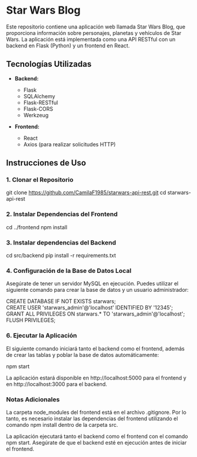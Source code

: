 # Star Wars Blog

Este repositorio contiene una aplicación web llamada Star Wars Blog, que proporciona información sobre personajes, planetas y vehículos de Star Wars. La aplicación está implementada como una API RESTful con un backend en Flask (Python) y un frontend en React.

## Tecnologías Utilizadas

- **Backend:**
  - Flask
  - SQLAlchemy
  - Flask-RESTful
  - Flask-CORS
  - Werkzeug

- **Frontend:**
  - React
  - Axios (para realizar solicitudes HTTP)

## Instrucciones de Uso

### 1. Clonar el Repositorio

git clone https://github.com/CamilaF1985/starwars-api-rest.git
cd starwars-api-rest

### 2. Instalar Dependencias del Frontend

cd ../frontend
npm install


### 3. Instalar dependencias del Backend

cd src/backend
pip install -r requirements.txt

### 4. Configuración de la Base de Datos Local

Asegúrate de tener un servidor MySQL en ejecución. Puedes utilizar el siguiente comando para crear la base de datos y un usuario administrador:

CREATE DATABASE IF NOT EXISTS starwars;<br>
CREATE USER 'starwars_admin'@'localhost' IDENTIFIED BY '12345';<br>
GRANT ALL PRIVILEGES ON starwars.* TO 'starwars_admin'@'localhost';<br>
FLUSH PRIVILEGES;

### 6. Ejecutar la Aplicación

El siguiente comando iniciará tanto el backend como el frontend, además de crear las tablas y poblar la base de datos automáticamente:

npm start

La aplicación estará disponible en http://localhost:5000 para el frontend y en http://localhost:3000 para el backend.

### Notas Adicionales

La carpeta node_modules del frontend está en el archivo .gitignore. Por lo tanto, es necesario instalar las dependencias del frontend utilizando el comando npm install dentro de la carpeta src.

La aplicación ejecutará tanto el backend como el frontend con el comando npm start. Asegúrate de que el backend esté en ejecución antes de iniciar el frontend.